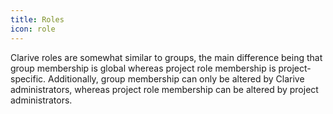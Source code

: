 ```yaml
---
title: Roles
icon: role
---
```


Clarive roles are somewhat similar to groups, 
the main difference being that group membership is global whereas project role membership is 
project-specific. Additionally, group membership can only be altered by Clarive administrators, 
whereas project role membership can be altered by project administrators.
